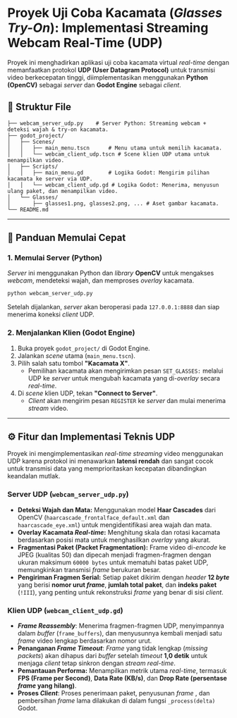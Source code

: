 # Proyek Uji Coba Kacamata (*Glasses Try-On*): Implementasi Streaming Webcam Real-Time (UDP)

Proyek ini menghadirkan aplikasi uji coba kacamata virtual *real-time* dengan memanfaatkan protokol **UDP (User Datagram Protocol)** untuk transmisi video berkecepatan tinggi, diimplementasikan menggunakan **Python (OpenCV)** sebagai *server* dan **Godot Engine** sebagai *client*.

## 📁 Struktur File

```
├── webcam_server_udp.py    # Server Python: Streaming webcam + deteksi wajah & try-on kacamata.
├── godot_project/
│   ├── Scenes/
│   │   ├── main_menu.tscn      # Menu utama untuk memilih kacamata.
│   │   └── webcam_client_udp.tscn # Scene klien UDP utama untuk menampilkan video.
│   ├── Scripts/
│   │   ├── main_menu.gd        # Logika Godot: Mengirim pilihan kacamata ke server via UDP.
│   │   └── webcam_client_udp.gd # Logika Godot: Menerima, menyusun ulang paket, dan menampilkan video.
│   └── Glasses/
│       ├── glasses1.png, glasses2.png, ... # Aset gambar kacamata.
└── README.md
```

-----

## 🚀 Panduan Memulai Cepat

### 1\. Memulai Server (Python)

*Server* ini menggunakan Python dan *library* **OpenCV** untuk mengakses *webcam*, mendeteksi wajah, dan memproses *overlay* kacamata.

```bash
python webcam_server_udp.py
```

Setelah dijalankan, *server* akan beroperasi pada `127.0.0.1:8888` dan siap menerima koneksi *client* UDP.

### 2\. Menjalankan Klien (Godot Engine)

1.  Buka proyek `godot_project/` di Godot Engine.
2.  Jalankan *scene* utama (`main_menu.tscn`).
3.  Pilih salah satu tombol **"Kacamata X"**.
      * Pemilihan kacamata akan mengirimkan pesan `SET_GLASSES:` melalui UDP ke *server* untuk mengubah kacamata yang di-*overlay* secara *real-time*.
4.  Di *scene* klien UDP, tekan **"Connect to Server"**.
      * *Client* akan mengirim pesan `REGISTER` ke *server* dan mulai menerima *stream* video.

-----

## ⚙️ Fitur dan Implementasi Teknis UDP

Proyek ini mengimplementasikan *real-time streaming* video menggunakan UDP karena protokol ini menawarkan **latensi rendah** dan sangat cocok untuk transmisi data yang memprioritaskan kecepatan dibandingkan keandalan mutlak.

### Server UDP (`webcam_server_udp.py`)

  * **Deteksi Wajah dan Mata:** Menggunakan model **Haar Cascades** dari OpenCV (`haarcascade_frontalface_default.xml` dan `haarcascade_eye.xml`) untuk mengidentifikasi area wajah dan mata.
  * **Overlay Kacamata *Real-time*:** Menghitung skala dan rotasi kacamata berdasarkan posisi mata untuk menghasilkan *overlay* yang akurat.
  * **Fragmentasi Paket (Packet Fragmentation):** Frame video di-*encode* ke JPEG (kualitas 50) dan dipecah menjadi fragmen-fragmen dengan ukuran maksimum `60000 bytes` untuk mematuhi batas paket UDP, memungkinkan transmisi *frame* berukuran besar.
  * **Pengiriman Fragmen Serial:** Setiap paket dikirim dengan *header* **12 *byte*** yang berisi **nomor urut *frame***, **jumlah total paket**, dan **indeks paket** (`!III`), yang penting untuk rekonstruksi *frame* yang benar di sisi *client*.

### Klien UDP (`webcam_client_udp.gd`)

  * ***Frame Reassembly***: Menerima fragmen-fragmen UDP, menyimpannya dalam *buffer* (`frame_buffers`), dan menyusunnya kembali menjadi satu *frame* video lengkap berdasarkan nomor urut.
  * **Penanganan *Frame Timeout***: *Frame* yang tidak lengkap (*missing packets*) akan dihapus dari *buffer* setelah *timeout* **1,0 detik** untuk menjaga *client* tetap sinkron dengan *stream* *real-time*.
  * **Pemantauan Performa:** Menampilkan metrik utama *real-time*, termasuk **FPS (Frame per Second)**, **Data Rate (KB/s)**, dan **Drop Rate (persentase *frame* yang hilang)**.
  * **Proses *Client***: Proses penerimaan paket, penyusunan *frame*  , dan pembersihan *frame* lama dilakukan di dalam fungsi `_process(delta)` Godot.
